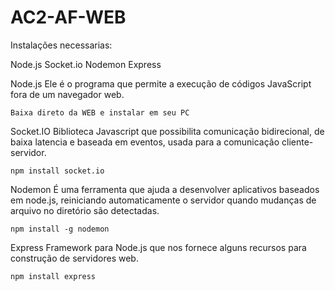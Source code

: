 # AC2-AF-WEB

Instalações necessarias:

Node.js
Socket.io
Nodemon
Express

Node.js
    Ele é o programa que permite a execução de códigos JavaScript fora de um navegador web.

    Baixa direto da WEB e instalar em seu PC

Socket.IO
    Biblioteca Javascript que possibilita comunicação bidirecional, de baixa latencia e baseada em eventos, usada para a comunicação cliente-servidor.

    npm install socket.io

Nodemon
    É uma ferramenta que ajuda a desenvolver aplicativos baseados em node.js, reiniciando automaticamente o servidor quando mudanças de arquivo no diretório são detectadas.

    npm install -g nodemon

Express
    Framework para Node.js que nos fornece alguns recursos para construção de servidores web.

    npm install express
